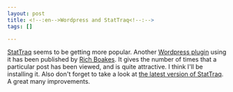 ```yaml
--- 
layout: post
title: <!--:en-->Wordpress and StatTraq<!--:-->
tags: []

---
```

<!--:en--><a href="http://randypeterman.com/StatTraq">StatTraq</a> seems to be getting more popular. Another <a href="http://boakes.org/index.php?p=94">Wordpress plugin</a> using it has been published by <a href="http://boakes.org">Rich Boakes</a>. It gives the number of times that a particular post has been viewed, and is quite attractive. I think I'll be installing it. Also don't forget to take a look at <a href="http://randypeterman.com/StatTraq/index.php?p=14">the latest version of StatTraq</a>. A great many improvements.<!--:-->
